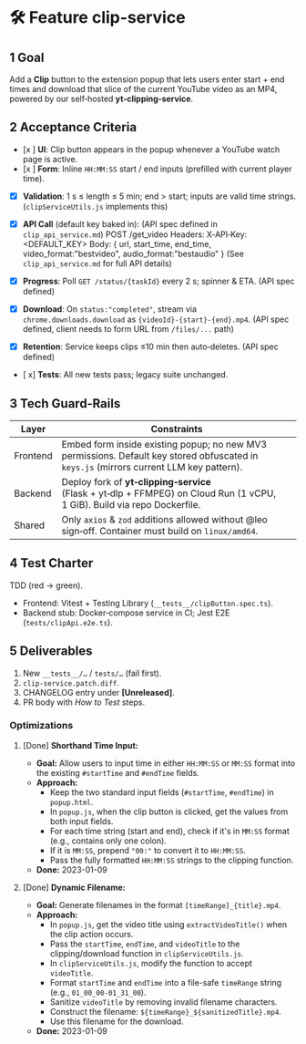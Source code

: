 # 🛠  Feature clip-service

## 1 Goal
Add a **Clip** button to the extension popup that lets users enter start + end times and download that slice of the current YouTube video as an MP4, powered by our self‑hosted **yt‑clipping‑service**.

## 2 Acceptance Criteria
- [x ] **UI**: Clip button appears in the popup whenever a YouTube watch page is active.  
- [x ] **Form**: Inline `HH:MM:SS` start / end inputs (prefilled with current player time).  
- [x] **Validation**: 1 s ≤ length ≤ 5 min; end > start; inputs are valid time strings.  (`clipServiceUtils.js` implements this)
- [x] **API Call** (default key baked in):  (API spec defined in `clip_api_service.md`)
  POST /get_video
  Headers: X‑API‑Key: <DEFAULT_KEY>
  Body: { url, start_time, end_time, video_format:"bestvideo", audio_format:"bestaudio" }
  (See `clip_api_service.md` for full API details)
  
- [x] **Progress**: Poll `GET /status/{taskId}` every 2 s; spinner & ETA. (API spec defined)
- [x] **Download**: On `status:"completed"`, stream via `chrome.downloads.download` as `{videoId}-{start}-{end}.mp4`. (API spec defined, client needs to form URL from `/files/...` path)
- [x] **Retention**: Service keeps clips ≤10 min then auto‑deletes. (API spec defined)
- [ x] **Tests**: All new tests pass; legacy suite unchanged.

## 3 Tech Guard‑Rails
| Layer   | Constraints |
|---------|-------------|
| Frontend | Embed form inside existing popup; no new MV3 permissions. Default key stored obfuscated in `keys.js` (mirrors current LLM key pattern). |
| Backend  | Deploy fork of **yt‑clipping‑service** (Flask + yt‑dlp + FFMPEG) on Cloud Run (1 vCPU, 1 GiB). Build via repo Dockerfile. |
| Shared   | Only `axios` & `zod` additions allowed without @leo sign‑off. Container must build on `linux/amd64`. |

## 4 Test Charter
TDD (red → green).  
- Frontend: Vitest + Testing Library (`__tests__/clipButton.spec.ts`).  
- Backend stub: Docker‑compose service in CI; Jest E2E (`tests/clipApi.e2e.ts`).  

## 5 Deliverables
1. New `__tests__/…` / `tests/…` (fail first).  
2. `clip-service.patch.diff`.  
3. CHANGELOG entry under **[Unreleased]**.  
4. PR body with *How to Test*  steps.

### Optimizations
1.  [Done] **Shorthand Time Input:**
    *   **Goal:** Allow users to input time in either `HH:MM:SS` or `MM:SS` format into the existing `#startTime` and `#endTime` fields.
    *   **Approach:**
        *   Keep the two standard input fields (`#startTime`, `#endTime`) in `popup.html`.
        *   In `popup.js`, when the clip button is clicked, get the values from both input fields.
        *   For each time string (start and end), check if it's in `MM:SS` format (e.g., contains only one colon).
        *   If it is `MM:SS`, prepend `"00:"` to convert it to `HH:MM:SS`.
        *   Pass the fully formatted `HH:MM:SS` strings to the clipping function.
    *   **Done:** 2023-01-09

2. [Done] **Dynamic Filename:**
    *   **Goal:** Generate filenames in the format `[timeRange]_{title}.mp4`.
    *   **Approach:**
        *   In `popup.js`, get the video title using `extractVideoTitle()` when the clip action occurs.
        *   Pass the `startTime`, `endTime`, and `videoTitle` to the clipping/download function in `clipServiceUtils.js`.
        *   In `clipServiceUtils.js`, modify the function to accept `videoTitle`.
        *   Format `startTime` and `endTime` into a file-safe `timeRange` string (e.g., `01_00_00-01_31_00`).
        *   Sanitize `videoTitle` by removing invalid filename characters.
        *   Construct the filename: `${timeRange}_${sanitizedTitle}.mp4`.
        *   Use this filename for the download.
    *   **Done:** 2023-01-09
